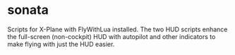 # sonata
Scripts for X-Plane with FlyWithLua installed.  The two HUD scripts enhance the full-screen (non-cockpit) HUD with autopilot and other indicators to make flying with just the HUD easier.
